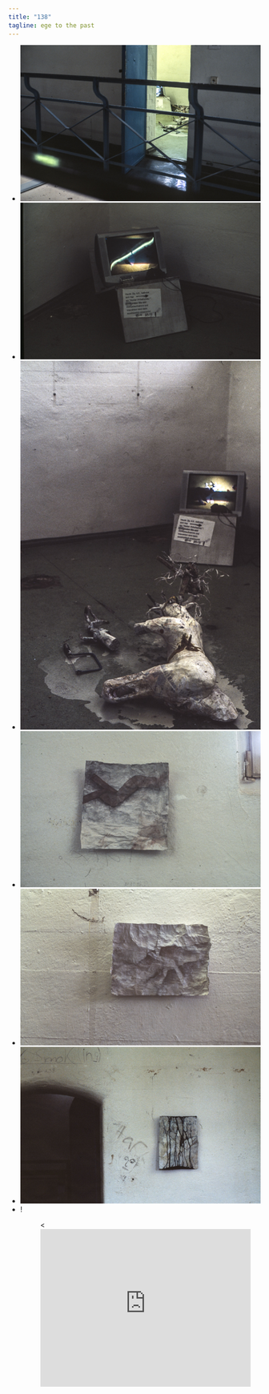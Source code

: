 ```yaml
---
title: "138"
tagline: ege to the past
---
```



 -  ![bild](2015-06-23-0016.JPG)
 -  ![bild](2015-06-23-0015.JPG)
 -  ![bild](2015-06-23-0005.JPG)
 -  ![bild](2015-06-23-0012.JPG)
 -  ![bild](2015-06-23-0007.JPG)
 -  ![bild](2015-06-23-0008.JPG)
 -  !<figure class="video">
<<iframe width="420" height="315" src="https://www.youtube.com/embed/UGDmV3NWu38" frameborder="0" allowfullscreen></iframe>
</figure>
